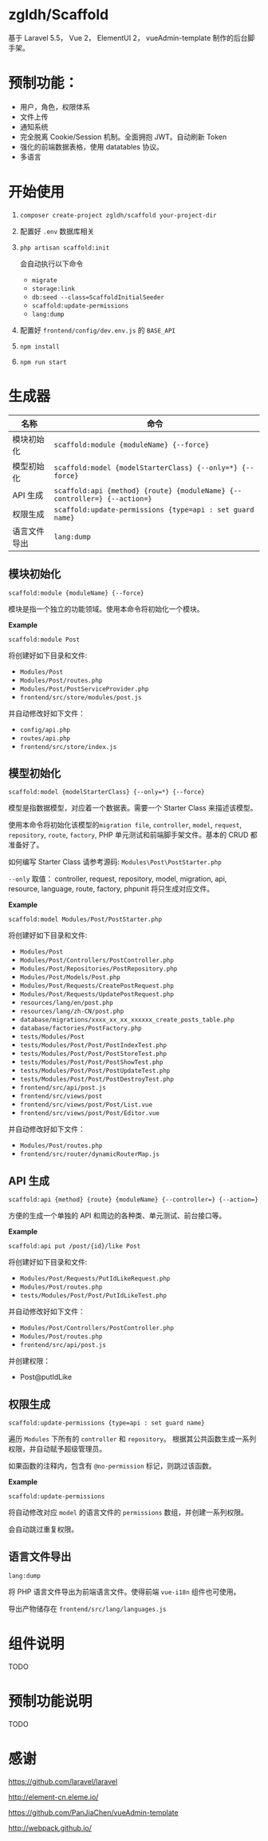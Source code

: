 # zgldh/Scaffold

基于 Laravel 5.5， Vue 2， ElementUI 2， vueAdmin-template 制作的后台脚手架。

预制功能：
================

- 用户，角色，权限体系
- 文件上传
- 通知系统
- 完全脱离 Cookie/Session 机制。全面拥抱 JWT。自动刷新 Token
- 强化的前端数据表格，使用 datatables 协议。
- 多语言

开始使用
=============

1. `composer create-project zgldh/scaffold your-project-dir`
2. 配置好 `.env` 数据库相关 
3. `php artisan scaffold:init`
  
   会自动执行以下命令 
   
   - `migrate`
   - `storage:link`
   - `db:seed --class=ScaffoldInitialSeeder`
   - `scaffold:update-permissions`
   - `lang:dump`
  
4. 配置好 `frontend/config/dev.env.js` 的 `BASE_API `
5. `npm install`
6. `npm run start`

生成器
==========

|名称|命令
|----|----|
|模块初始化 | `scaffold:module {moduleName} {--force}` |
|模型初始化 | `scaffold:model {modelStarterClass} {--only=*} {--force}` |
|API 生成 | `scaffold:api {method} {route} {moduleName} {--controller=} {--action=}`|
|权限生成|`scaffold:update-permissions {type=api : set guard name}`
|语言文件导出|`lang:dump`|

模块初始化 
----------
`scaffold:module {moduleName} {--force}`

模块是指一个独立的功能领域。使用本命令将初始化一个模块。
 
 **Example**
 
 `scaffold:module Post`
  
  将创建好如下目录和文件:
   
   - `Modules/Post`
   - `Modules/Post/routes.php`
   - `Modules/Post/PostServiceProvider.php`
   - `frontend/src/store/modules/post.js`
   
  并自动修改好如下文件：
  
   - `config/api.php`
   - `routes/api.php`
   - `frontend/src/store/index.js`
 
模型初始化 
----------
`scaffold:model {modelStarterClass} {--only=*} {--force}`

模型是指数据模型，对应着一个数据表。需要一个 Starter Class 来描述该模型。

使用本命令将初始化该模型的`migration file`, `controller`, `model`,
 `request`, `repository`, `route`, `factory`, PHP 单元测试和前端脚手架文件。基本的 CRUD 都准备好了。
 
如何编写 Starter Class 请参考源码: `Modules\Post\PostStarter.php`

`--only` 取值： 
       controller,
       request,
       repository,
       model,
       migration,
       api,
       resource,
       language,
       route,
       factory,
       phpunit 将只生成对应文件。
 
 **Example**
 
 `scaffold:model Modules/Post/PostStarter.php`
  
  将创建好如下目录和文件:
   
   - `Modules/Post`
   - `Modules/Post/Controllers/PostController.php`
   - `Modules/Post/Repositories/PostRepository.php`
   - `Modules/Post/Models/Post.php`
   - `Modules/Post/Requests/CreatePostRequest.php`
   - `Modules/Post/Requests/UpdatePostRequest.php`
   - `resources/lang/en/post.php`
   - `resources/lang/zh-CN/post.php`
   - `database/migrations/xxxx_xx_xx_xxxxxx_create_posts_table.php`
   - `database/factories/PostFactory.php`
   - `tests/Modules/Post`
   - `tests/Modules/Post/Post/PostIndexTest.php`
   - `tests/Modules/Post/Post/PostStoreTest.php`
   - `tests/Modules/Post/Post/PostShowTest.php`
   - `tests/Modules/Post/Post/PostUpdateTest.php`
   - `tests/Modules/Post/Post/PostDestroyTest.php`
   - `frontend/src/api/post.js`
   - `frontend/src/views/post`
   - `frontend/src/views/post/Post/List.vue`
   - `frontend/src/views/post/Post/Editor.vue`
   
  并自动修改好如下文件：
  
   - `Modules/Post/routes.php`
   - `frontend/src/router/dynamicRouterMap.js`

API 生成 
----------
`scaffold:api {method} {route} {moduleName} {--controller=} {--action=}`

方便的生成一个单独的 API 和周边的各种类、单元测试、前台接口等。
 
 **Example**
 
 `scaffold:api put /post/{id}/like Post`
  
  将创建好如下目录和文件:
   
   - `Modules/Post/Requests/PutIdLikeRequest.php`
   - `Modules/Post/routes.php`
   - `tests/Modules/Post/Post/PutIdLikeTest.php`
   
  并自动修改好如下文件：
  
   - `Modules/Post/Controllers/PostController.php`
   - `Modules/Post/routes.php`
   - `frontend/src/api/post.js`
   
  并创建权限：
  
   - Post@putIdLike
   
权限生成 
----------
`scaffold:update-permissions {type=api : set guard name}`

遍历 `Modules` 下所有的 `controller` 和 `repository`。 根据其公共函数生成一系列权限，并自动赋予超级管理员。
 
如果函数的注释内，包含有 `@no-permission` 标记，则跳过该函数。
 
 **Example**
 
 `scaffold:update-permissions`
  
  将自动修改对应 `model` 的语言文件的 `permissions` 数组，并创建一系列权限。
  
  会自动跳过重复权限。
  
语言文件导出
-----------
`lang:dump`

将 PHP 语言文件导出为前端语言文件。使得前端 `vue-i18n` 组件也可使用。

导出产物储存在 `frontend/src/lang/languages.js`


组件说明
===========

TODO

预制功能说明
===========

TODO

感谢
===========

https://github.com/laravel/laravel

http://element-cn.eleme.io/

https://github.com/PanJiaChen/vueAdmin-template

http://webpack.github.io/
